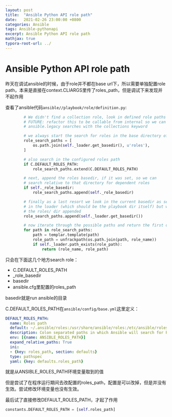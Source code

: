 ```yaml
---
layout: post
title:  "Ansible Python API role path"
date:   2021-02-26 23:00:00 +0800
categories: Ansible
tags: Ansible-pythonapi
excerpt: Ansible Python API role path
mathjax: true
typora-root-url: ../
---
```


# Ansible Python API role path

昨天在调试ansible的时候，由于role并不都在base url下，所以需要单独配置role path，本来是直接在context.CLIARGS里传了roles_path，但是调试下来发现并不起作用

查看了ansible代码`ansible//playbook/role/definition.py`:

```python
        # We didn't find a collection role, look in defined role paths
        # FUTURE: refactor this to be callable from internal so we can properly order
        # ansible.legacy searches with the collections keyword

        # we always start the search for roles in the base directory of the playbook
        role_search_paths = [
            os.path.join(self._loader.get_basedir(), u'roles'),
        ]

        # also search in the configured roles path
        if C.DEFAULT_ROLES_PATH:
            role_search_paths.extend(C.DEFAULT_ROLES_PATH)

        # next, append the roles basedir, if it was set, so we can
        # search relative to that directory for dependent roles
        if self._role_basedir:
            role_search_paths.append(self._role_basedir)

        # finally as a last resort we look in the current basedir as set
        # in the loader (which should be the playbook dir itself) but without
        # the roles/ dir appended
        role_search_paths.append(self._loader.get_basedir())

        # now iterate through the possible paths and return the first one we find
        for path in role_search_paths:
            path = templar.template(path)
            role_path = unfrackpath(os.path.join(path, role_name))
            if self._loader.path_exists(role_path):
                return (role_name, role_path)
```

只会在下面这几个地方search role：

* C.DEFAULT_ROLES_PATH 
* _role_basedir
* basedir
* ansible.cfg里配置的roles_path

basedir就是run ansible的目录

C.DEFAULT_ROLES_PATH在`ansible/config/base.yml`这里定义：

```yaml
DEFAULT_ROLES_PATH:
  name: Roles path
  default: ~/.ansible/roles:/usr/share/ansible/roles:/etc/ansible/roles
  description: Colon separated paths in which Ansible will search for Roles.
  env: [{name: ANSIBLE_ROLES_PATH}]
  expand_relative_paths: True
  ini:
  - {key: roles_path, section: defaults}
  type: pathspec
  yaml: {key: defaults.roles_path}
```

就是从ANSIBLE_ROLES_PATH环境变量取到的值

但是尝试了在程序运行期间去改配置的roles_path，配置是可以改掉，但是并没有生效。尝试修改环境变量也没有生效。

最后试了直接修改DEFAULT_ROLES_PATH，才起了作用

```python
constants.DEFAULT_ROLES_PATH = [self.roles_path]
```

